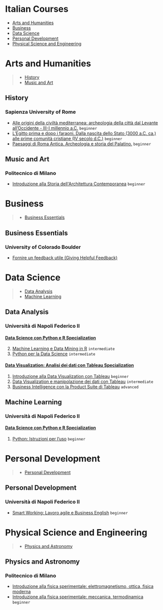 # Italian Courses
 - [Arts and Humanities](#arts-and-humanities)
 - [Business](#business)
 - [Data Science](#data-science)
 - [Personal Development](#personal-development)
 - [Physical Science and Engineering](#physical-science-and-engineering)
# Arts and Humanities
> - [History](#history)
> - [Music and Art](#music-and-art)
## History
### Sapienza University of Rome
 - [Alle origini della civiltà  mediterranea: archeologia  della città dal Levante  all’Occidente - III-I millennio a.C.](https://www.coursera.org/learn/nigro-levante-occidente) `beginner`
 - [L’Egitto prima e dopo i faraoni. Dalla nascita dello Stato (3000 a.C. ca.) alle prime comunità cristiane (IV secolo d.C.)](https://www.coursera.org/learn/egitto) `beginner`
 - [Paesaggi di Roma Antica. Archeologia e storia del Palatino.](https://www.coursera.org/learn/paesaggi-roma-antica) `beginner`
## Music and Art
### Politecnico di Milano
 - [Introduzione alla Storia dell'Architettura Contemporanea](https://www.coursera.org/learn/architettura-contemporanea) `beginner`
# Business
> - [Business Essentials](#business-essentials)
## Business Essentials
### University of Colorado Boulder
 - [Fornire un feedback utile (Giving Helpful Feedback)](https://www.coursera.org/learn/feedback-it)
# Data Science
> - [Data Analysis](#data-analysis)
> - [Machine Learning](#machine-learning)
## Data Analysis
### Università di Napoli Federico II
#### [Data Science con Python e R Specialization](https://www.coursera.org/specializations/data-science-con-python-e-r)
2. [Machine Learning e Data Mining in R](https://www.coursera.org/learn/machine-learning-data-mining-con-r) `intermediate`
3. [Python per la Data Science](https://www.coursera.org/learn/python-per-la-data-science) `intermediate`
#### [Data Visualization: Analisi dei dati con Tableau Specialization](https://www.coursera.org/specializations/data-visualization-con-tableau)
1. [Introduzione alla Data Visualization con Tableau](https://www.coursera.org/learn/introduzione-data-visualization-tableau) `beginner`
2. [Data Visualization e manipolazione dei dati con Tableau](https://www.coursera.org/learn/data-visualization-manipolazione-tableau) `intermediate`
3. [Business Intelligence con la Product Suite di Tableau](https://www.coursera.org/learn/business-intelligence-con-tableau) `advanced`
## Machine Learning
### Università di Napoli Federico II
#### [Data Science con Python e R Specialization](https://www.coursera.org/specializations/data-science-con-python-e-r)
1. [Python: Istruzioni per l’uso](https://www.coursera.org/learn/python-istruzioni-per-uso) `beginner`
# Personal Development
> - [Personal Development](#personal-development)
## Personal Development
### Università di Napoli Federico II
 - [Smart Working: Lavoro agile e Business English](https://www.coursera.org/learn/smart-working-lavoro-agile-business-english) `beginner`
# Physical Science and Engineering
> - [Physics and Astronomy](#physics-and-astronomy)
## Physics and Astronomy
### Politecnico di Milano
 - [Introduzione alla fisica sperimentale: elettromagnetismo, ottica, fisica moderna](https://www.coursera.org/learn/fisica-sperimentale-fisica-moderna)
 - [Introduzione alla fisica sperimentale: meccanica, termodinamica](https://www.coursera.org/learn/fisica-sperimentale-meccanica-termodinamica) `beginner`
